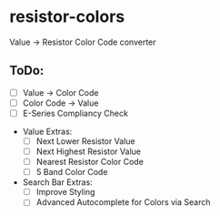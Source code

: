 # resistor-colors

Value -> Resistor Color Code converter

## ToDo:

- [ ] Value -> Color Code
- [ ] Color Code -> Value
- [ ] E-Series Compliancy Check
- Value Extras:
  - [ ] Next Lower Resistor Value
  - [ ] Next Highest Resistor Value
  - [ ] Nearest Resistor Color Code
  - [ ] 5 Band Color Code
- Search Bar Extras:
  - [ ] Improve Styling
  - [ ] Advanced Autocomplete for Colors via Search